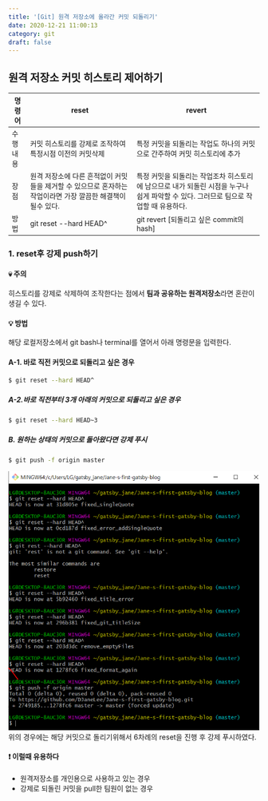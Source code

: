 ```yaml
---
title: '[Git] 원격 저장소에 올라간 커밋 되돌리기'
date: 2020-12-21 11:00:13
category: git
draft: false
---
```


## 원격 저장소 커밋 히스토리 제어하기

| 명령어   | reset                                                                                                       | revert                                                                                                                               |
| -------- | ----------------------------------------------------------------------------------------------------------- | ------------------------------------------------------------------------------------------------------------------------------------ |
| 수행내용 | 커밋 히스토리를 강제로 조작하여 특정시점 이전의 커밋삭제                                                    | 특정 커밋을 되돌리는 작업도 하나의 커밋으로 간주하여 커밋 히스토리에 추가                                                            |
| 장점     | 원격 저장소에 다른 흔적없이 커밋들을 제거할 수 있으므로 혼자하는 작업이라면 가장 깔끔한 해결책이 될수 있다. | 특정 커밋을 되돌리는 작업조차 히스토리에 남으므로 내가 되돌린 시점을 누구나 쉽게 파악할 수 있다. 그러므로 팀으로 작업할 때 유용하다. |
| 방법     | git reset --hard HEAD^                                                                                      | git revert [되돌리고 싶은 commit의 hash]                                                                                             |

### 1. reset후 강제 push하기

#### &#128128; 주의

히스토리를 강제로 삭제하여 조작한다는 점에서 **팀과 공유하는 원격저장소**라면 혼란이 생길 수 있다.

#### &#128161; 방법

해당 로컬저장소에서 git bash나 terminal를 열어서 아래 명령문을 입력한다.

#### A-1. 바로 직전 커밋으로 되돌리고 싶은 경우

```sh
$ git reset --hard HEAD^
```

##### A-2.바로 직전부터 3개 아래의 커밋으로 되돌리고 싶은 경우

```sh
$ git reset --hard HEAD~3
```

##### B. 원하는 상태의 커밋으로 돌아왔다면 강제 푸시

```sh
$ git push -f origin master
```

![](./images/gitReset.png)
위의 경우에는 해당 커밋으로 돌리기위해서 6차례의 reset을 진행 후 강제 푸시하였다.

#### &#10071; 이럴때 유용하다

- 원격저장소를 개인용으로 사용하고 있는 경우
- 강제로 되돌린 커밋을 pull한 팀원이 없는 경우
